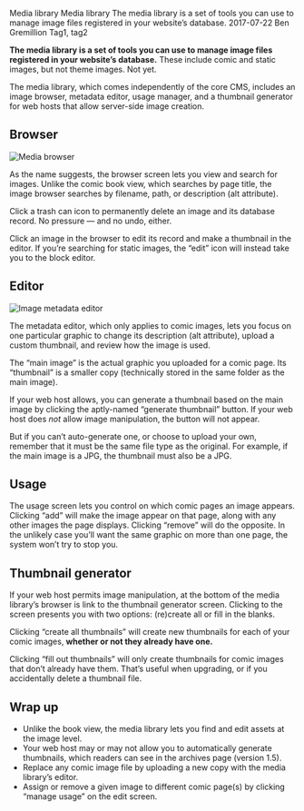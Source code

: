 Media library
Media library
The media library is a set of tools you can use to manage image files registered in your website’s database.
2017-07-22
Ben Gremillion
Tag1, tag2

**The media library is a set of tools you can use to manage image files registered in your website’s database.** These include comic and static images, but not theme images. Not yet.

The media library, which comes independently of the core CMS, includes an image browser, metadata editor, usage manager, and a thumbnail generator for web hosts that allow server-side image creation.

## Browser

![Media browser](/docs_content/1/media-lib-browser.png)

As the name suggests, the browser screen lets you view and search for images. Unlike the comic book view, which searches by page title, the image browser searches by filename, path, or description (alt attribute). 

Click a trash can icon to permanently delete an image and its database record. No pressure — and no undo, either.

Click an image in the browser to edit its record and make a thumbnail in the editor. If you’re searching for static images, the “edit” icon will instead take you to the block editor.

## Editor

![Image metadata editor](/docs_content/1/media-lib-editor.png)

The metadata editor, which only applies to comic images, lets you focus on one particular graphic to change its description (alt attribute), upload a custom thumbnail, and review how the image is used.

The “main image” is the actual graphic you uploaded for a comic page. Its “thumbnail” is a smaller copy (technically stored in the same folder as the main image).

If your web host allows, you can generate a thumbnail based on the main image by clicking the aptly-named “generate thumbnail” button. If your web host does *not* allow image manipulation, the button will not appear.

But if you can’t auto-generate one, or choose to upload your own, remember that it must be the same file type as the original. For example, if the main image is a JPG, the thumbnail must also be a JPG.

## Usage

The usage screen lets you control on which comic pages an image appears. Clicking “add” will make the image appear on that page, along with any other images the page displays. Clicking “remove” will do the opposite. In the unlikely case you’ll want the same graphic on more than one page, the system won’t try to stop you.

## Thumbnail generator

If your web host permits image manipulation, at the bottom of the media library’s browser is link to the thumbnail generator screen. Clicking to the screen presents you with two options: (re)create all or fill in the blanks.

Clicking “create all thumbnails” will create new thumbnails for each of your comic images, **whether or not they already have one.**

Clicking “fill out thumbnails” will only create thumbnails for comic images that don’t already have them. That’s useful when upgrading, or if you accidentally delete a thumbnail file.

## Wrap up

- Unlike the book view, the media library lets you find and edit assets at the image level.
- Your web host may or may not allow you to automatically generate thumbnails, which readers can see in the archives page (version 1.5).
- Replace any comic image file by uploading a new copy with the media library’s editor.
- Assign or remove a given image to different comic page(s) by clicking “manage usage” on the edit screen.